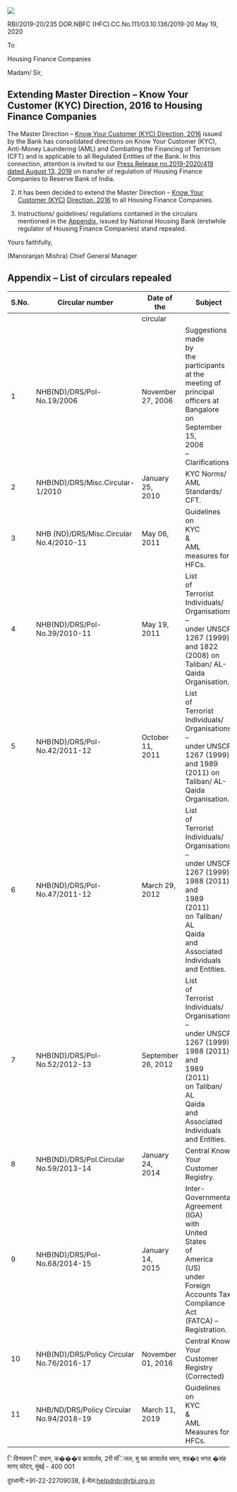 ![](_page_0_Picture_0.jpeg)

RBI/2019-20/235 DOR.NBFC (HFC).CC.No.111/03.10.136/2019-20 May 19, 2020

To

Housing Finance Companies

Madam/ Sir,

## **Extending Master Direction – Know Your Customer (KYC) Direction, 2016 to Housing Finance Companies**

The Master Direction – [Know Your Customer \(KYC\) Direction, 2016](https://www.rbi.org.in/Scripts/BS_ViewMasDirections.aspx?id=11566) issued by the Bank has consolidated directions on Know Your Customer (KYC), Anti-Money Laundering (AML) and Combating the Financing of Terrorism (CFT) and is applicable to all Regulated Entities of the Bank. In this connection, attention is invited to our [Press Release no.2019-2020/419 dated August 13, 2019](https://www.rbi.org.in/Scripts/BS_PressReleaseDisplay.aspx?prid=47871) on transfer of regulation of Housing Finance Companies to Reserve Bank of India.

2. It has been decided to extend the Master Direction – [Know Your Customer \(KYC\)](https://www.rbi.org.in/Scripts/BS_ViewMasDirections.aspx?id=11566)  [Direction, 2016](https://www.rbi.org.in/Scripts/BS_ViewMasDirections.aspx?id=11566) to all Housing Finance Companies.

3. Instructions/ guidelines/ regulations contained in the circulars mentioned in the [Appendix,](#page-1-0) issued by National Housing Bank (erstwhile regulator of Housing Finance Companies) stand repealed.

Yours faithfully,

(Manoranjan Mishra) Chief General Manager

## **Appendix – List of circulars repealed**

<span id="page-1-0"></span>

| S.No. | Circular number                              | Date of the           | Subject                                                                                                                                                                                                     |
|-------|----------------------------------------------|-----------------------|-------------------------------------------------------------------------------------------------------------------------------------------------------------------------------------------------------------|
|       |                                              | circular              |                                                                                                                                                                                                             |
| 1     | NHB(ND)/DRS/Pol-No.19/2006                   | November<br>27, 2006  | Suggestions<br>made<br>by<br>the<br>participants at the meeting of<br>principal officers at Bangalore<br>on<br>September<br>15,<br>2006<br>–<br>Clarifications.                                             |
| 2     | NHB(ND)/DRS/Misc.Circular-1/2010             | January 25,<br>2010   | KYC Norms/ AML Standards/<br>CFT.                                                                                                                                                                           |
| 3     | NHB (ND)/DRS/Misc.Circular<br>No.4/2010-11   | May 06,<br>2011       | Guidelines<br>on<br>KYC<br>&<br>AML<br>measures for HFCs.                                                                                                                                                   |
| 4     | NHB(ND)/DRS/Pol-No.39/2010-11                | May 19,<br>2011       | List<br>of<br>Terrorist<br>Individuals/<br>Organisations –<br>under UNSCR<br>1267 (1999) and 1822 (2008) on<br>Taliban/ AL-Qaida Organisation.                                                              |
| 5     | NHB(ND)/DRS/Pol-No.42/2011-12                | October 11,<br>2011   | List<br>of<br>Terrorist<br>Individuals/<br>Organisations –<br>under UNSCR<br>1267 (1999) and 1989 (2011) on<br>Taliban/ AL-Qaida Organisation.                                                              |
| 6     | NHB(ND)/DRS/Pol-No.47/2011-12                | March 29,<br>2012     | List<br>of<br>Terrorist<br>Individuals/<br>Organisations –<br>under UNSCR<br>1267 (1999), 1988 (2011) and<br>1989<br>(2011)<br>on Taliban/<br>AL<br>Qaida<br>and<br>Associated<br>Individuals and Entities. |
| 7     | NHB(ND)/DRS/Pol-No.52/2012-13                | September<br>26, 2012 | List<br>of<br>Terrorist<br>Individuals/<br>Organisations –<br>under UNSCR<br>1267 (1999), 1988 (2011) and<br>1989<br>(2011)<br>on Taliban/<br>AL<br>Qaida<br>and<br>Associated<br>Individuals and Entities. |
| 8     | NHB(ND)/DRS/Pol.Circular<br>No.59/2013-14    | January 24,<br>2014   | Central Know Your Customer<br>Registry.                                                                                                                                                                     |
| 9     | NHB(ND)/DRS/Pol-No.68/2014-15                | January 14,<br>2015   | Inter-Governmental<br>Agreement<br>(IGA)<br>with<br>United<br>States<br>of<br>America<br>(US)<br>under<br>Foreign<br>Accounts Tax Compliance Act<br>(FATCA) –<br>Registration.                              |
| 10    | NHB(ND)/DRS/Policy Circular<br>No.76/2016-17 | November<br>01, 2016  | Central Know Your Customer<br>Registry (Corrected)                                                                                                                                                          |
| 11    | NHB/ND/DRS/Policy Circular<br>No.94/2018-19  | March 11,<br>2019     | Guidelines<br>on<br>KYC<br>&<br>AML<br>Measures for HFCs.                                                                                                                                                   |

िविनयमन िवभाग, क���य कायार्लय, 2री मंिजल, मु ख्य कायार्लय भवन, शह�द भगत �संह मागर् फोटर्, मुंबई - 400 001

दूरध्वनी:+91-22-22709038, ई-मेल:helpdnbr@rbi.org.in